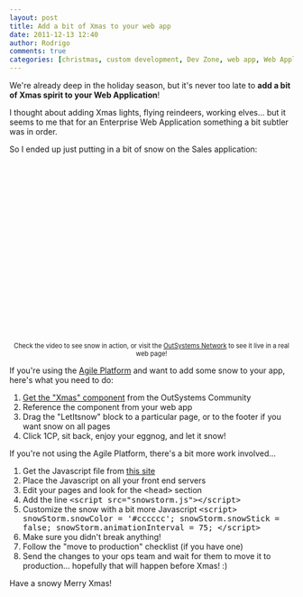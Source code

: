 ```yaml
---
layout: post
title: Add a bit of Xmas to your web app
date: 2011-12-13 12:40
author: Rodrigo
comments: true
categories: [christmas, custom development, Dev Zone, web app, Web Application]
---
```

We're already deep in the holiday season, but it's never too late to <b>add a bit of Xmas spirit to your Web Application</b>!

I thought about adding Xmas lights, flying reindeers, working elves... but it seems to me that for an Enterprise Web Application something a bit subtler was in order.

<!--more-->

So I ended up just putting in a bit of snow on the Sales application:
<p align="center"><object width="480" height="305" classid="clsid:d27cdb6e-ae6d-11cf-96b8-444553540000" codebase="http://download.macromedia.com/pub/shockwave/cabs/flash/swflash.cab#version=6,0,40,0"><param name="allowFullScreen" value="true" /><param name="allowscriptaccess" value="always" /><param name="src" value="http://www.youtube.com/v/Y6xnAa268O0?version=3&amp;hl=en_US&amp;rel=0" /><param name="allowfullscreen" value="true" /><embed width="480" height="305" type="application/x-shockwave-flash" src="http://www.youtube.com/v/Y6xnAa268O0?version=3&amp;hl=en_US&amp;rel=0" allowFullScreen="true" allowscriptaccess="always" allowfullscreen="true" /></object></p>
<p align="center"><span style="font-size: 0.8em;">Check the video to see snow in action, or visit the <a href="http://www.outsystems.com/network/" target="_blank">OutSystems Network</a> to see it live in a real web page!</span></p>
If you're using the <a href="http://www.outsystems.com/agile-platform/">Agile Platform</a> and want to add some snow to your app, here's what you need to do:
<ol>
	<li><a href="http://www.outsystems.com/NetworkSolutions/ProjectDetail.aspx?ProjectId=273" target="_blank">Get the "Xmas" component</a> from the OutSystems Community</li>
	<li>Reference the component from your web app</li>
	<li>Drag the "LetItsnow" block to a particular page, or to the footer if you want snow on all pages</li>
	<li>Click 1CP, sit back, enjoy your eggnog, and let it snow!</li>
</ol>
If you're not using the Agile Platform, there's a bit more work involved...
<ol>
	<li>Get the Javascript file from <a href="http://www.schillmania.com/projects/snowstorm/" target="_blank">this site</a></li>
	<li>Place the Javascript on all your front end servers</li>
	<li>Edit your pages and look for the <tt>&lt;head&gt;</tt> section</li>
	<li>Add the line <tt>&lt;script src="snowstorm.js"&gt;&lt;/script&gt;
</tt></li>
	<li>Customize the snow with a bit more Javascript
<tt>&lt;script&gt;
snowStorm.snowColor = '#cccccc';
snowStorm.snowStick = false;
snowStorm.animationInterval = 75;
&lt;/script&gt;
</tt></li>
	<li>Make sure you didn't break anything!</li>
	<li>Follow the "move to production" checklist (if you have one)</li>
	<li>Send the changes to your ops team and wait for them to move it to production... hopefully that will happen before Xmas! :)</li>
</ol>
<div>Have a snowy Merry Xmas!</div>
